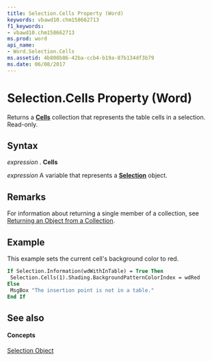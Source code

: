 ```yaml
---
title: Selection.Cells Property (Word)
keywords: vbawd10.chm158662713
f1_keywords:
- vbawd10.chm158662713
ms.prod: word
api_name:
- Word.Selection.Cells
ms.assetid: 4b808b86-42ba-ccb4-b19a-87b134df3b79
ms.date: 06/08/2017
---
```



# Selection.Cells Property (Word)

Returns a  **[Cells](cells-object-word.md)** collection that represents the table cells in a selection. Read-only.


## Syntax

 _expression_ . **Cells**

 _expression_ A variable that represents a **[Selection](selection-object-word.md)** object.


## Remarks

For information about returning a single member of a collection, see [Returning an Object from a Collection](http://msdn.microsoft.com/library/28f76384-f495-9640-a7c8-10ada3fac727%28Office.15%29.aspx).


## Example

This example sets the current cell's background color to red.


```vb
If Selection.Information(wdWithInTable) = True Then 
 Selection.Cells(1).Shading.BackgroundPatternColorIndex = wdRed 
Else 
 MsgBox "The insertion point is not in a table." 
End If
```


## See also


#### Concepts


[Selection Object](selection-object-word.md)

